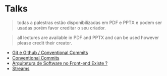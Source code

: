 # Talks

> todas a palestras estão disponibilizadas em PDF e PPTX e podem ser usadas porém favor creditar o seu criador.

> all lectures are available in PDF and PPTX and can be used however please credit their creator.

- [Git e Github / Conventional Commits](./docs/Git-Github.pdf)
- [Conventional Commits](./docs/Conventional%20Commits.pdf)
- [Arquitetura de Software no Front-end Existe ?](./docs/Arquitetura%20de%20Software%20no%20Front-end%20Existe%20.pdf)
- [Streams](./docs/Streams.pdf)